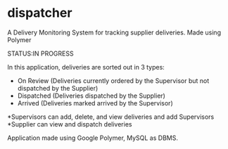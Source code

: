 # dispatcher
A Delivery Monitoring System for tracking supplier deliveries. Made using Polymer

STATUS:IN PROGRESS

In this application, deliveries are sorted out in 3 types:
- On Review (Deliveries currently ordered by the Supervisor but not dispatched by the Supplier)
- Dispatched (Deliveries dispatched by the Supplier)
- Arrived (Deliveries marked arrived by the Supervisor)

*Supervisors can add, delete, and view deliveries and add Supervisors
*Supplier can view and dispatch deliveries

Application made using Google Polymer, MySQL as DBMS.

